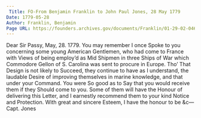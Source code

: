 ```yaml
---
 Title: FO-From Benjamin Franklin to John Paul Jones, 28 May 1779
Date: 1779-05-28
Author: Franklin, Benjamin
Page URL: https://founders.archives.gov/documents/Franklin/01-29-02-0462
---
```


Dear Sir
Passy, May, 28. 1779.
You may remember I once Spoke to you concerning some young American Gentlemen, who had come to France with Views of being employ’d as Mid Shipmen in three Ships of War which Commodore Gellon of S. Carolina was sent to procure in Europe. Tho’ That Design is not likely to Succeed, they continue to have as I understand, the laudable Desire of improving themselves in marine knowledge, and that under your Command. You were So good as to Say that you would receive them if they Should come to you. Some of them will have the Honour of delivering this Letter, and I earnestly recommend them to your kind Notice and Protection. With great and sincere Esteem, I have the honour to be &c—
Capt. Jones

